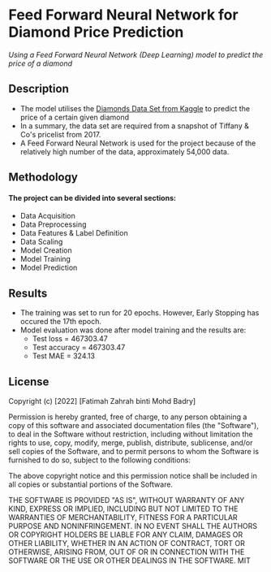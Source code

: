 # Feed Forward Neural Network for Diamond Price Prediction
_Using a Feed Forward Neural Network (Deep Learning) model to predict the price of a diamond_

## Description

- The model utilises the [Diamonds Data Set from Kaggle][df1] to predict the price of a certain given diamond
- In a summary, the data set are required from a snapshot of Tiffany & Co's pricelist from 2017.
- A Feed Forward Neural Network is used for the project because of the relatively high number of the data, approximately 54,000 data.

## Methodology
#### The project can be divided into several sections:
- Data Acquisition
- Data Preprocessing
- Data Features & Label Definition
- Data Scaling
- Model Creation
- Model Training
- Model Prediction

## Results
- The training was set to run for 20 epochs. However, Early Stopping has occured the 17th epoch.
- Model evaluation was done after model training and the results are:
    - Test loss = 467303.47
    - Test accuracy = 467303.47
    - Test MAE = 324.13

## License
Copyright (c) [2022] [Fatimah Zahrah binti Mohd Badry]

Permission is hereby granted, free of charge, to any person obtaining a copy
of this software and associated documentation files (the "Software"), to deal
in the Software without restriction, including without limitation the rights
to use, copy, modify, merge, publish, distribute, sublicense, and/or sell
copies of the Software, and to permit persons to whom the Software is
furnished to do so, subject to the following conditions:

The above copyright notice and this permission notice shall be included in all
copies or substantial portions of the Software.

THE SOFTWARE IS PROVIDED "AS IS", WITHOUT WARRANTY OF ANY KIND, EXPRESS OR
IMPLIED, INCLUDING BUT NOT LIMITED TO THE WARRANTIES OF MERCHANTABILITY,
FITNESS FOR A PARTICULAR PURPOSE AND NONINFRINGEMENT. IN NO EVENT SHALL THE
AUTHORS OR COPYRIGHT HOLDERS BE LIABLE FOR ANY CLAIM, DAMAGES OR OTHER
LIABILITY, WHETHER IN AN ACTION OF CONTRACT, TORT OR OTHERWISE, ARISING FROM,
OUT OF OR IN CONNECTION WITH THE SOFTWARE OR THE USE OR OTHER DEALINGS IN THE
SOFTWARE.
MIT

[//]: # (These are reference links used in the body of this note and get stripped out when the markdown processor does its job. There is no need to format nicely because it shouldn't be seen. Thanks SO - http://stackoverflow.com/questions/4823468/store-comments-in-markdown-syntax)

   [df1]: <https://www.kaggle.com/datasets/shivam2503/diamonds>